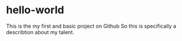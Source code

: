 # hello-world
This is the my first and basic project on Github
So this is specifically a describtion about my talent.
